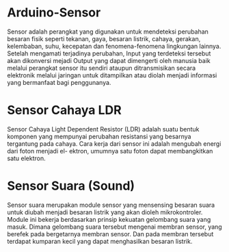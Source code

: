 # Arduino-Sensor
Sensor adalah perangkat yang digunakan untuk mendeteksi perubahan besaran fisik seperti tekanan, gaya, besaran listrik, cahaya, gerakan, kelembaban, suhu, kecepatan dan fenomena-fenomena lingkungan lainnya. Setelah mengamati terjadinya perubahan, Input yang terdeteksi tersebut akan dikonversi mejadi Output yang dapat dimengerti oleh manusia baik melalui perangkat sensor itu sendiri ataupun ditransmisikan secara elektronik melalui jaringan untuk ditampilkan atau diolah menjadi informasi yang bermanfaat bagi penggunanya.
# Sensor Cahaya LDR
Sensor Cahaya Light Dependent Resistor (LDR) adalah suatu bentuk komponen yang mempunyai perubahan resistansi yang besarnya tergantung pada cahaya. Cara kerja dari sensor ini adalah mengubah energi dari foton menjadi el- ektron, umumnya satu foton dapat membangkitkan satu elektron.
# Sensor Suara (Sound)
Sensor suara merupakan module sensor yang mensensing besaran suara untuk diubah menjadi besaran listrik yang akan dioleh mikrokontroler. Module ini bekerja berdasarkan prinsip kekuatan gelombang suara yang masuk. Dimana gelombang suara tersebut mengenai membran sensor, yang berefek pada bergetarnya membran sensor. Dan pada membran tersebut terdapat kumparan kecil yang dapat menghasilkan besaran listrik.
